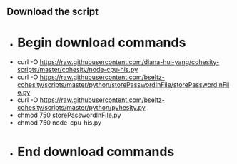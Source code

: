 ## Download the script
- # Begin download commands
- curl -O https://raw.githubusercontent.com/diana-hui-yang/cohesity-scripts/master/cohesity/node-cpu-his.py
- curl -O https://raw.githubusercontent.com/bseltz-cohesity/scripts/master/python/storePasswordInFile/storePasswordInFile.py
- curl -O https://raw.githubusercontent.com/bseltz-cohesity/scripts/master/python/pyhesity.py
- chmod 750 storePasswordInFile.py
- chmod 750 node-cpu-his.py
- # End download commands
